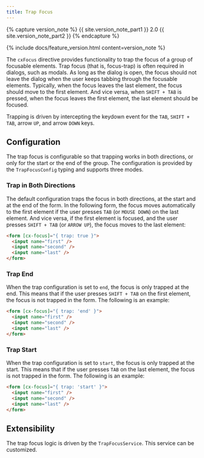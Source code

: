 ```yaml
---
title: Trap Focus
---
```


{% capture version_note %}
{{ site.version_note_part1 }} 2.0 {{ site.version_note_part2 }}
{% endcapture %}

{% include docs/feature_version.html content=version_note %}

The `cxFocus` directive provides functionality to trap the focus of a group of focusable elements. Trap focus (that is, focus-trap) is often required in dialogs, such as modals. As long as the dialog is open, the focus should not leave the dialog when the user keeps tabbing through the focusable elements. Typically, when the focus leaves the last element, the focus should move to the first element. And vice versa, when `SHIFT + TAB` is pressed, when the focus leaves the first element, the last element should be focused.

Trapping is driven by intercepting the keydown event for the `TAB`, `SHIFT + TAB`, arrow `UP`, and arrow `DOWN` keys.

## Configuration

The trap focus is configurable so that trapping works in both directions, or only for the start or the end of the group. The configuration is provided by the `TrapFocusConfig` typing and supports three modes.

### Trap in Both Directions

The default configuration traps the focus in both directions, at the start and at the end of the form. In the following form, the focus moves automatically to the first element if the user presses `TAB` (or `MOUSE DOWN`) on the last element. And vice versa, if the first element is focused, and the user presses `SHIFT + TAB` (or `ARROW UP`), the focus moves to the last element:

```html
<form [cx-focus]="{ trap: true }">
  <input name="first" />
  <input name="second" />
  <input name="last" />
</form>
```

### Trap End

When the trap configuration is set to `end`, the focus is only trapped at the end. This means that if the user presses `SHIFT + TAB` on the first element, the focus is not trapped in the form. The following is an example:

```html
<form [cx-focus]="{ trap: 'end' }">
  <input name="first" />
  <input name="second" />
  <input name="last" />
</form>
```

### Trap Start

When the trap configuration is set to `start`, the focus is only trapped at the start. This means that if the user presses `TAB` on the last element, the focus is not trapped in the form. The following is an example:

```html
<form [cx-focus]="{ trap: 'start' }">
  <input name="first" />
  <input name="second" />
  <input name="last" />
</form>
```

## Extensibility

The trap focus logic is driven by the `TrapFocusService`. This service can be customized.
